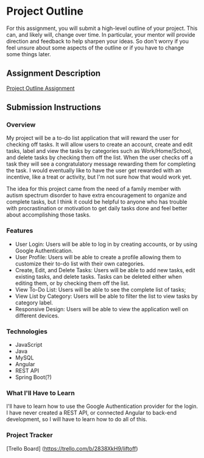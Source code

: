 # Project Outline
For this assignment, you will submit a high-level outline of your project. This can, and likely will, change over time. In particular, your mentor will provide direction and feedback to help sharpen your ideas. So don't worry if you feel unsure about some aspects of the outline or if you have to change some things later.

## Assignment Description
[Project Outline Assignment](https://education.launchcode.org/liftoff/modules/assignments/project-outline)

## Submission Instructions

### Overview
My project will be a to-do list application that will reward the user for checking off tasks. It will allow users to create an account, create and edit tasks, label and view the tasks by categories such as Work/Home/School, and delete tasks by checking them off the list. When the user checks off a task they will see a congratulatory message rewarding them for completing the task. I would eventually like to have the user get rewarded with an incentive, like a treat or activity, but I'm not sure how that would work yet. 

The idea for this project came from the need of a family member with autism spectrum disorder to have extra encouragement to organize and complete tasks, but I think it could be helpful to anyone who has trouble with procrastination or motivation to get daily tasks done and feel better about accomplishing those tasks.

### Features
- User Login: Users will be able to log in by creating accounts, or by using Google Authentication. 
- User Profile: Users will be able to create a profile allowing them to customize their to-do list with their own categories.
- Create, Edit, and Delete Tasks: Users will be able to add new tasks, edit existing tasks, and delete tasks. Tasks can be deleted either when editing them, or by checking them off the list. 
- View To-Do List: Users will be able to see the complete list of tasks;
- View List by Category: Users will be able to filter the list to view tasks by category label.
- Responsive Design: Users will be able to view the application well on different devices.

### Technologies
- JavaScript
- Java
- MySQL
- Angular
- REST API 
- Spring Boot(?)

### What I'll Have to Learn
I'll have to learn how to use the Google Authentication provider for the login. I have never created a REST API, or connected Angular to back-end development, so I will have to learn how to do all of this.

### Project Tracker

[Trello Board] (https://trello.com/b/2838XkH9/liftoff)
